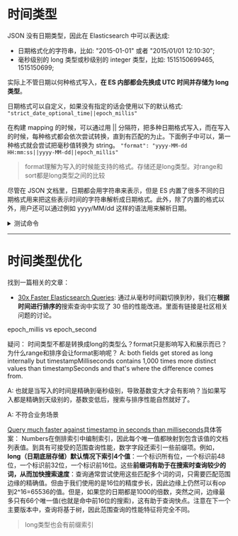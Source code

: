 # 时间类型

JSON 没有日期类型，因此在 Elasticsearch 中可以表达成:

- 日期格式化的字符串，比如: "2015-01-01" 或者 "2015/01/01 12:10:30";
- 毫秒级别的 long 类型或秒级别的 integer 类型，比如: 1515150699465, 1515150699;

实际上不管日期以何种格式写入，**在 ES 内部都会先换成 UTC 时间并存储为 long 类型**。

日期格式可以自定义，如果没有指定的话会使用以下的默认格式:
`"strict_date_optional_time||epoch_millis"`

在构建 mapping 的时候，可以通过用 || 分隔符，把多种日期格式写入，而在写入的时候，每种格式都会依次尝试转换，直到有匹配的为止。下面例子中可以，第一种格式就会尝试把毫秒值转换为 string。
`"format": "yyyy-MM-dd HH:mm:ss||yyyy-MM-dd||epoch_millis"`

> format理解为写入的时候能支持的格式。存储还是long类型。对range和sort都是long类型之间的比较

尽管在 JSON 文档里，日期都会用字符串来表示，但是 ES 内置了很多不同的日期格式用来把这些表示时间的字符串解析成日期格式。此外，除了内置的格式以外，用户还可以通过例如 yyyy/MM/dd 这样的语法用来解析日期。



<details>
<summary>测试命令</summary>
<pre><code>
PUT test_date
{
  "mappings": {
    "data": {
      "properties": {
        "date": {
          "type": "date",
          "format": "yyyy-MM-dd HH:mm:ss||yyyy-MM-dd||epoch_millis"
        }
      }
    }
  }
}

PUT test_date/data/1
{ "date": "2015-01-01" }

PUT test_date/data/2
{ "date": "2015-01-01T12:10:30Z" }

PUT test_date/data/2
{ "date": "2015-01-02" }


PUT test_date/data/2
{ "date": "2015-01-01 12:10:30" }


PUT test_date/data/3
{ "date": 1420070400001 }

GET test_date/_search
{
  "sort": { "date": "asc"}
}
</code></pre>
</details>

---
# 时间类型优化

找到一篇相关的文章：

- [30x Faster Elasticsearch Queries](https://www.mixmax.com/engineering/30x-faster-elasticsearch-queries/): 通过从毫秒时间戳切换到秒，我们在**根据时间进行排序的**搜索查询中实现了 30 倍的性能改进。里面有链接是社区相关问题的讨论。

epoch_millis vs epoch_second

疑问： 时间类型不都是转换成long的类型么？format只是影响写入和展示而已？为什么range和排序会让format影响呢？
A: both fields get stored as long internally but timestampMilliseconds contains 1,000 times more distinct values than timestampSeconds and that's where the difference comes from.

A: 也就是当写入的时间是精确到毫秒级别，导致基数变大才会有影响？当如果写入都是精确到天级别的，基数变低后，搜索与排序性能自然就好了。

A: 不符合业务场景

[Query much faster against timestamp in seconds than milliseconds](https://discuss.elastic.co/t/query-much-faster-against-timestamp-in-seconds-than-milliseconds/58767/3)具体答案：
Numbers在倒排索引中编制索引，因此每个唯一值都映射到包含该值的文档列表值。到具有可接受的范围查询性能，数字字段还索引一些前缀项。例如，**long（日期底层存储）默认情况下索引4个值**：一个标识所有位，一个标识前48位，一个标识前32位，一个标识前16位。这些**前缀词有助于在搜索时查询较少的词，从而加快搜索速度**：查询通常尝试使用这些匹配多个词的词，只需要匹配范围边缘的精确值。但由于我们使用的是16位的精度步长，因此边缘上仍然可以有op到2^16=65536的值。但是，如果您的日期都是1000的倍数，突然之间，边缘最多只有66个唯一值(也就是命中前16位的搜索)，这有助于查询快点。注意在下一个主要版本中，查询将基于树，因此范围查询的性能特征将完全不同。

> long类型也会有前缀索引
